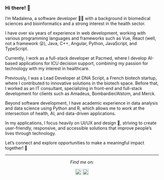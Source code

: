 ### Hi there! 👋
I’m Madalena, a software developer 👩‍💻 with a background in biomedical sciences and bioinformatics and a strong interest in the health sector.

I have over six years of experience in web development, working with various programming languages and frameworks such as Vue, React (well, not a framework 😜), Java, C++, Angular, Python, JavaScript, and TypeScript.

Currently, I work as a full-stack developer at Pacmed, where I develop AI-based applications for ICU decision support, combining my passion for technology with my interest in healthcare.

Previously, I was a Lead Developer at DNA Script, a French biotech startup, where I contributed to innovative solutions in the biotech space. Before that, I worked as an IT consultant, specializing in front-end and full-stack development for clients such as Amadeus, Bombardier/Alstom, and Merck.

Beyond software development, I have academic experience in data analysis and data science using Python and R, which allows me to work at the intersection of health, AI, and data-driven applications.

In my applications, I focus heavily on UI/UX and design 🎨, striving to create user-friendly, responsive, and accessible solutions that improve people’s lives through technology.

Let’s connect and explore opportunities to make a meaningful impact together! 🚀


<hr>
<p align="center">
  <i>Find me on:</i>
  <p align="center">
    <a href="https://www.linkedin.com/in/madalenapavao/" alt="Linkedin" target="_blank"><img src="https://iconape.com/wp-content/files/yd/367773/svg/logo-linkedin-logo-icon-png-svg.png" height="20" width="20"></a>
    <a href="mailto:madalenapavao@gmail.com" alt="Contact me"><img src="https://upload.wikimedia.org/wikipedia/commons/thumb/7/7e/Gmail_icon_%282020%29.svg/2560px-Gmail_icon_%282020%29.svg.png" height="20" width="20"></a>
  </p>


<!--
**MadalenaPavao/MadalenaPavao** is a ✨ _special_ ✨ repository because its `README.md` (this file) appears on your GitHub profile.

Here are some ideas to get you started:


- 🔭 I’m currently working as: software development engineer @ Alten France
- 🌱 I’m currently learning: React
- 👯 I’m looking to work in: health industry
- 🔭 I’m currently working on ...
- 👯 I’m looking to collaborate on ...
- 🤔 I’m looking for help with ...
- 💬 Ask me about ...
- 📫 How to reach me: ...
- 😄 Pronouns: ...
- ⚡ Fun fact: ...


# Foobar

Foobar is a Python library for dealing with word pluralization.

## Installation

Use the package manager [pip](https://pip.pypa.io/en/stable/) to install foobar.

```bash
pip install foobar
```

## Usage

```python
import foobar

foobar.pluralize('word') # returns 'words'
foobar.pluralize('goose') # returns 'geese'
foobar.singularize('phenomena') # returns 'phenomenon'
```

## Contributing
Pull requests are welcome. For major changes, please open an issue first to discuss what you would like to change.

Please make sure to update tests as appropriate.

## License
[MIT](https://choosealicense.com/licenses/mit/)

-->
